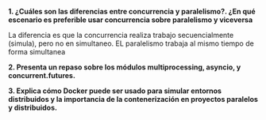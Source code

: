 **1. ¿Cuáles son las diferencias entre concurrencia y paralelismo?. ¿En qué escenario es
preferible usar concurrencia sobre paralelismo y viceversa**

La diferencia es que la concurrencia realiza trabajo secuencialmente (simula), pero no en simultaneo. EL paralelismo trabaja al mismo tiempo de forma simultanea


**2. Presenta un repaso sobre los módulos multiprocessing, asyncio, y concurrent.futures.**




**3. Explica cómo Docker puede ser usado para simular entornos distribuidos y la importancia de la contenerización en proyectos paralelos y distribuidos.**

